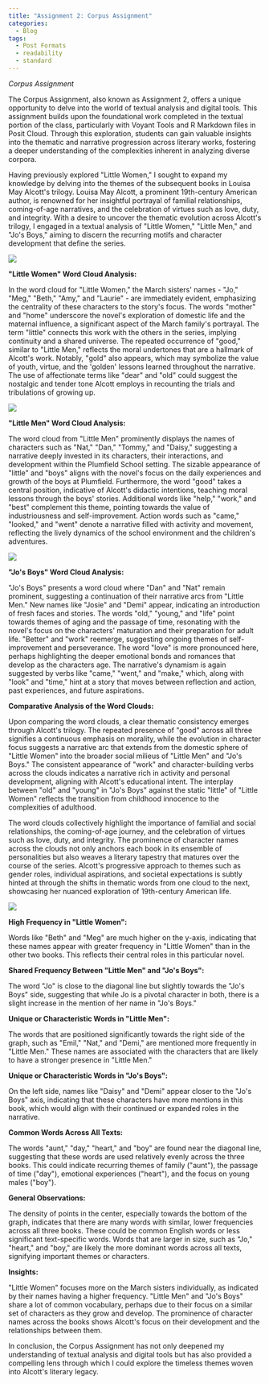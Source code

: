 ```yaml
---
title: "Assignment 2: Corpus Assignment"
categories:
  - Blog
tags:
  - Post Formats
  - readability
  - standard
---
```

*Corpus Assignment*

The Corpus Assignment, also known as Assignment 2, offers a unique opportunity to delve into the world of textual analysis and digital tools. This assignment builds upon the foundational work completed in the textual portion of the class, particularly with Voyant Tools and R Markdown files in Posit Cloud. Through this exploration, students can gain valuable insights into the thematic and narrative progression across literary works, fostering a deeper understanding of the complexities inherent in analyzing diverse corpora.

Having previously explored "Little Women," I sought to expand my knowledge by delving into the themes of the subsequent books in Louisa May Alcott's trilogy. Louisa May Alcott, a prominent 19th-century American author, is renowned for her insightful portrayal of familial relationships, coming-of-age narratives, and the celebration of virtues such as love, duty, and integrity. With a desire to uncover the thematic evolution across Alcott's trilogy, I engaged in a textual analysis of "Little Women," "Little Men," and "Jo's Boys," aiming to discern the recurring motifs and character development that define the series.

![](/assets/images/littlewomenwc.png)

**"Little Women" Word Cloud Analysis:**

In the word cloud for "Little Women," the March sisters' names - "Jo," "Meg," "Beth," "Amy," and "Laurie" - are immediately evident, emphasizing the centrality of these characters to the story's focus. The words "mother" and "home" underscore the novel's exploration of domestic life and the maternal influence, a significant aspect of the March family's portrayal. The term "little" connects this work with the others in the series, implying continuity and a shared universe. The repeated occurrence of "good," similar to "Little Men," reflects the moral undertones that are a hallmark of Alcott's work. Notably, "gold" also appears, which may symbolize the value of youth, virtue, and the 'golden' lessons learned throughout the narrative. The use of affectionate terms like "dear" and "old" could suggest the nostalgic and tender tone Alcott employs in recounting the trials and tribulations of growing up.

![](/assets/images/littlemenwc.png)

**"Little Men" Word Cloud Analysis:**

The word cloud from "Little Men" prominently displays the names of characters such as "Nat," "Dan," "Tommy," and "Daisy," suggesting a narrative deeply invested in its characters, their interactions, and development within the Plumfield School setting. The sizable appearance of "little" and "boys" aligns with the novel's focus on the daily experiences and growth of the boys at Plumfield. Furthermore, the word "good" takes a central position, indicative of Alcott's didactic intentions, teaching moral lessons through the boys' stories. Additional words like "help," "work," and "best" complement this theme, pointing towards the value of industriousness and self-improvement. Action words such as "came," "looked," and "went" denote a narrative filled with activity and movement, reflecting the lively dynamics of the school environment and the children's adventures.

![](/assets/images/josboyswc.png)

**"Jo's Boys" Word Cloud Analysis:**

"Jo's Boys" presents a word cloud where "Dan" and "Nat" remain prominent, suggesting a continuation of their narrative arcs from "Little Men." New names like "Josie" and "Demi" appear, indicating an introduction of fresh faces and stories. The words "old," "young," and "life" point towards themes of aging and the passage of time, resonating with the novel's focus on the characters' maturation and their preparation for adult life. "Better" and "work" reemerge, suggesting ongoing themes of self-improvement and perseverance. The word "love" is more pronounced here, perhaps highlighting the deeper emotional bonds and romances that develop as the characters age. The narrative's dynamism is again suggested by verbs like "came," "went," and "make," which, along with "look" and "time," hint at a story that moves between reflection and action, past experiences, and future aspirations.

**Comparative Analysis of the Word Clouds:**

Upon comparing the word clouds, a clear thematic consistency emerges through Alcott's trilogy. The repeated presence of "good" across all three signifies a continuous emphasis on morality, while the evolution in character focus suggests a narrative arc that extends from the domestic sphere of "Little Women" into the broader social milieus of "Little Men" and "Jo's Boys." The consistent appearance of "work" and character-building verbs across the clouds indicates a narrative rich in activity and personal development, aligning with Alcott's educational intent. The interplay between "old" and "young" in "Jo's Boys" against the static "little" of "Little Women" reflects the transition from childhood innocence to the complexities of adulthood.

The word clouds collectively highlight the importance of familial and social relationships, the coming-of-age journey, and the celebration of virtues such as love, duty, and integrity. The prominence of character names across the clouds not only anchors each book in its ensemble of personalities but also weaves a literary tapestry that matures over the course of the series. Alcott's progressive approach to themes such as gender roles, individual aspirations, and societal expectations is subtly hinted at through the shifts in thematic words from one cloud to the next, showcasing her nuanced exploration of 19th-century American life.

![](/assets/images/rnotesdata.png)

**High Frequency in "Little Women":**

Words like "Beth" and "Meg" are much higher on the y-axis, indicating that these names appear with greater frequency in "Little Women" than in the other two books. This reflects their central roles in this particular novel.

**Shared Frequency Between "Little Men" and "Jo's Boys":**

The word "Jo" is close to the diagonal line but slightly towards the "Jo's Boys" side, suggesting that while Jo is a pivotal character in both, there is a slight increase in the mention of her name in "Jo's Boys."

**Unique or Characteristic Words in "Little Men":**

The words that are positioned significantly towards the right side of the graph, such as "Emil," "Nat," and "Demi," are mentioned more frequently in "Little Men." These names are associated with the characters that are likely to have a stronger presence in "Little Men."

**Unique or Characteristic Words in "Jo's Boys":**

On the left side, names like "Daisy" and "Demi" appear closer to the "Jo's Boys" axis, indicating that these characters have more mentions in this book, which would align with their continued or expanded roles in the narrative.

**Common Words Across All Texts:**

The words "aunt," "day," "heart," and "boy" are found near the diagonal line, suggesting that these words are used relatively evenly across the three books. This could indicate recurring themes of family ("aunt"), the passage of time ("day"), emotional experiences ("heart"), and the focus on young males ("boy").

**General Observations:**

The density of points in the center, especially towards the bottom of the graph, indicates that there are many words with similar, lower frequencies across all three books. These could be common English words or less significant text-specific words.
Words that are larger in size, such as "Jo," "heart," and "boy," are likely the more dominant words across all texts, signifying important themes or characters.

**Insights:**

"Little Women" focuses more on the March sisters individually, as indicated by their names having a higher frequency.
"Little Men" and "Jo's Boys" share a lot of common vocabulary, perhaps due to their focus on a similar set of characters as they grow and develop.
The prominence of character names across the books shows Alcott's focus on their development and the relationships between them.

In conclusion, the Corpus Assignment has not only deepened my understanding of textual analysis and digital tools but has also provided a compelling lens through which I could explore the timeless themes woven into Alcott's literary legacy.





